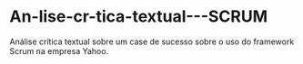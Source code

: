 # An-lise-cr-tica-textual---SCRUM
Análise crítica textual sobre um case de sucesso sobre o uso do framework Scrum na empresa Yahoo.
